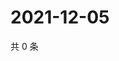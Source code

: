 # 2021-12-05

共 0 条

<!-- BEGIN WEIBO -->
<!-- 最后更新时间 Sun Dec 05 2021 13:13:16 GMT+0800 (China Standard Time) -->

<!-- END WEIBO -->
